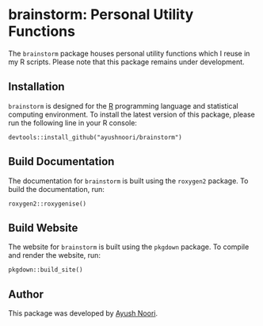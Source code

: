 # brainstorm: Personal Utility Functions

The `brainstorm` package houses personal utility functions which I reuse in my R scripts. Please note that this package remains under development.

## Installation

`brainstorm` is designed for the [R](https://www.r-project.org/) programming language and statistical computing environment. To install the latest version of this package, please run the following line in your R console:

```{r}
devtools::install_github("ayushnoori/brainstorm")
```

## Build Documentation

The documentation for `brainstorm` is built using the `roxygen2` package. To build the documentation, run:

```{r}
roxygen2::roxygenise()
```

## Build Website

The website for `brainstorm` is built using the `pkgdown` package. To compile and render the website, run:

```{r}
pkgdown::build_site()
```

## Author

This package was developed by [Ayush Noori](mailto:anoori1@mgh.harvard.edu).
